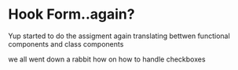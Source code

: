 # Hook Form..again?

Yup started to do the assigment again translating bettwen functional components and class components

we all went down a rabbit how on how to handle checkboxes
